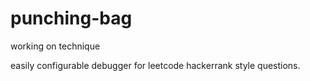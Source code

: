# punching-bag
working on technique

easily configurable debugger for leetcode hackerrank style questions.
